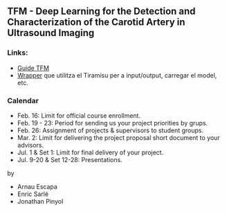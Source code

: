 ## TFM -  Deep Learning for the Detection and Characterization of the Carotid Artery in Ultrasound Imaging

### Links:
 * [Guide TFM](https://github.com/DataScienceUB/PFM/blob/master/README.md)
 * [Wrapper](https://github.com/MarcBS/multimodal_keras_wrapper) que utilitza el Tiramisu per a input/output, carregar el model, etc.

 

### Calendar 
+ Feb. 16: Limit for official course enrollment.
+ Feb. 19 - 23: Period for sending us your project priorities by grups. 
+ Feb. 26: Assignment of projects & supervisors to student groups.
+ Mar. 2: Limit for delivering the project proposal short document to your advisors.
+ Jul. 1 & Set 1: Limit for final delivery of your project. 
+ Jul. 9-20 & Set 12-28: Presentations.


by 
* Arnau Escapa
* Enric Sarlé
* Jonathan Pinyol
